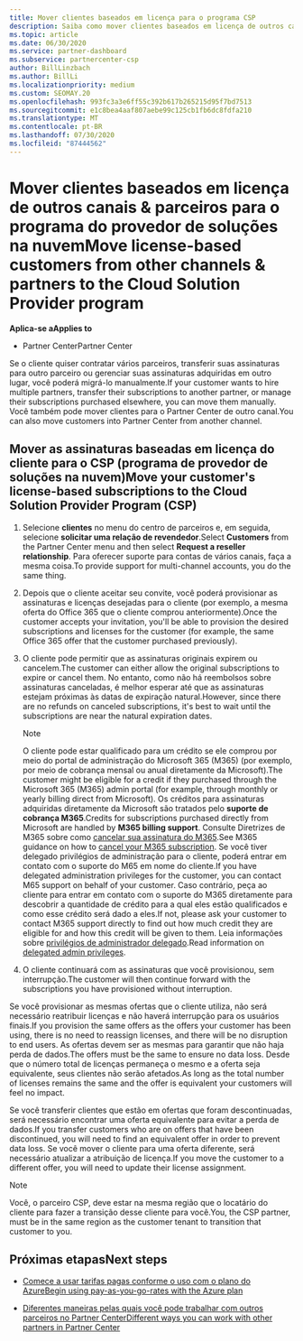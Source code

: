 ```yaml
---
title: Mover clientes baseados em licença para o programa CSP
description: Saiba como mover clientes baseados em licença de outros canais ou outro parceiro para o programa CSP (provedor de soluções na nuvem) no Partner Center.
ms.topic: article
ms.date: 06/30/2020
ms.service: partner-dashboard
ms.subservice: partnercenter-csp
author: BillLinzbach
ms.author: BillLi
ms.localizationpriority: medium
ms.custom: SEOMAY.20
ms.openlocfilehash: 993fc3a3e6ff55c392b617b265215d95f7bd7513
ms.sourcegitcommit: e1c8bea4aaf807aebe99c125cb1fb6dc8fdfa210
ms.translationtype: MT
ms.contentlocale: pt-BR
ms.lasthandoff: 07/30/2020
ms.locfileid: "87444562"
---
```

# <a name="move-license-based-customers-from-other-channels--partners-to-the-cloud-solution-provider-program"></a><span data-ttu-id="552a4-103">Mover clientes baseados em licença de outros canais & parceiros para o programa do provedor de soluções na nuvem</span><span class="sxs-lookup"><span data-stu-id="552a4-103">Move license-based customers from other channels & partners to the Cloud Solution Provider program</span></span>

<span data-ttu-id="552a4-104">**Aplica-se a**</span><span class="sxs-lookup"><span data-stu-id="552a4-104">**Applies to**</span></span>

- <span data-ttu-id="552a4-105">Partner Center</span><span class="sxs-lookup"><span data-stu-id="552a4-105">Partner Center</span></span>

<span data-ttu-id="552a4-106">Se o cliente quiser contratar vários parceiros, transferir suas assinaturas para outro parceiro ou gerenciar suas assinaturas adquiridas em outro lugar, você poderá migrá-lo manualmente.</span><span class="sxs-lookup"><span data-stu-id="552a4-106">If your customer wants to hire multiple partners, transfer their subscriptions to another partner, or manage their subscriptions purchased elsewhere, you can move them manually.</span></span> <span data-ttu-id="552a4-107">Você também pode mover clientes para o Partner Center de outro canal.</span><span class="sxs-lookup"><span data-stu-id="552a4-107">You can also move customers into Partner Center from another channel.</span></span>

## <a name="move-your-customers-license-based-subscriptions-to-the-cloud-solution-provider-program-csp"></a><span data-ttu-id="552a4-108">Mover as assinaturas baseadas em licença do cliente para o CSP (programa de provedor de soluções na nuvem)</span><span class="sxs-lookup"><span data-stu-id="552a4-108">Move your customer's license-based subscriptions to the Cloud Solution Provider Program (CSP)</span></span>

1. <span data-ttu-id="552a4-109">Selecione **clientes** no menu do centro de parceiros e, em seguida, selecione **solicitar uma relação de revendedor**.</span><span class="sxs-lookup"><span data-stu-id="552a4-109">Select **Customers** from the Partner Center menu and then select **Request a reseller relationship**.</span></span> <span data-ttu-id="552a4-110">Para oferecer suporte para contas de vários canais, faça a mesma coisa.</span><span class="sxs-lookup"><span data-stu-id="552a4-110">To provide support for multi-channel accounts, you do the same thing.</span></span>

2. <span data-ttu-id="552a4-111">Depois que o cliente aceitar seu convite, você poderá provisionar as assinaturas e licenças desejadas para o cliente (por exemplo, a mesma oferta do Office 365 que o cliente comprou anteriormente).</span><span class="sxs-lookup"><span data-stu-id="552a4-111">Once the customer accepts your invitation, you'll be able to provision the desired subscriptions and licenses for the customer (for example, the same Office 365 offer that the customer purchased previously).</span></span>

3. <span data-ttu-id="552a4-112">O cliente pode permitir que as assinaturas originais expirem ou cancelem.</span><span class="sxs-lookup"><span data-stu-id="552a4-112">The customer can either allow the original subscriptions to expire or cancel them.</span></span> <span data-ttu-id="552a4-113">No entanto, como não há reembolsos sobre assinaturas canceladas, é melhor esperar até que as assinaturas estejam próximas às datas de expiração natural.</span><span class="sxs-lookup"><span data-stu-id="552a4-113">However, since there are no refunds on canceled subscriptions, it's best to wait until the  subscriptions are near the natural expiration dates.</span></span>


   >[!NOTE]
   ><span data-ttu-id="552a4-114">O cliente pode estar qualificado para um crédito se ele comprou por meio do portal de administração do Microsoft 365 (M365) (por exemplo, por meio de cobrança mensal ou anual diretamente da Microsoft).</span><span class="sxs-lookup"><span data-stu-id="552a4-114">The customer might be eligible for a credit if they purchased through the Microsoft 365 (M365) admin portal (for example, through monthly or yearly billing direct from Microsoft).</span></span> <span data-ttu-id="552a4-115">Os créditos para assinaturas adquiridas diretamente da Microsoft são tratados pelo **suporte de cobrança M365**.</span><span class="sxs-lookup"><span data-stu-id="552a4-115">Credits for subscriptions purchased directly from Microsoft are handled by **M365 billing support**.</span></span> <span data-ttu-id="552a4-116">Consulte Diretrizes de M365 sobre como [cancelar sua assinatura do M365](https://docs.microsoft.com/microsoft-365/commerce/subscriptions/cancel-your-subscription).</span><span class="sxs-lookup"><span data-stu-id="552a4-116">See M365 guidance on how to [cancel your M365 subscription](https://docs.microsoft.com/microsoft-365/commerce/subscriptions/cancel-your-subscription).</span></span> <span data-ttu-id="552a4-117">Se você tiver delegado privilégios de administração para o cliente, poderá entrar em contato com o suporte do M65 em nome do cliente.</span><span class="sxs-lookup"><span data-stu-id="552a4-117">If you have delegated administration privileges for the customer, you can contact M65 support on behalf of your customer.</span></span> <span data-ttu-id="552a4-118">Caso contrário, peça ao cliente para entrar em contato com o suporte do M365 diretamente para descobrir a quantidade de crédito para a qual eles estão qualificados e como esse crédito será dado a eles.</span><span class="sxs-lookup"><span data-stu-id="552a4-118">If not, please ask your customer to contact M365 support directly to find out how much credit they are eligible for and how this credit will be given to them.</span></span> <span data-ttu-id="552a4-119">Leia informações sobre [privilégios de administrador delegado](customers-revoke-admin-privileges.md).</span><span class="sxs-lookup"><span data-stu-id="552a4-119">Read information on [delegated admin privileges](customers-revoke-admin-privileges.md).</span></span>


4. <span data-ttu-id="552a4-120">O cliente continuará com as assinaturas que você provisionou, sem interrupção.</span><span class="sxs-lookup"><span data-stu-id="552a4-120">The customer will then continue forward with the subscriptions you have provisioned without interruption.</span></span>

<span data-ttu-id="552a4-121">Se você provisionar as mesmas ofertas que o cliente utiliza, não será necessário reatribuir licenças e não haverá interrupção para os usuários finais.</span><span class="sxs-lookup"><span data-stu-id="552a4-121">If you provision the same offers as the offers your customer has been using, there is no need to reassign licenses, and there will be no disruption to end users.</span></span> <span data-ttu-id="552a4-122">As ofertas devem ser as mesmas para garantir que não haja perda de dados.</span><span class="sxs-lookup"><span data-stu-id="552a4-122">The offers must be the same to ensure no data loss.</span></span> <span data-ttu-id="552a4-123">Desde que o número total de licenças permaneça o mesmo e a oferta seja equivalente, seus clientes não serão afetados.</span><span class="sxs-lookup"><span data-stu-id="552a4-123">As long as the total number of licenses remains the same and the offer is equivalent your customers will feel no impact.</span></span>

<span data-ttu-id="552a4-124">Se você transferir clientes que estão em ofertas que foram descontinuadas, será necessário encontrar uma oferta equivalente para evitar a perda de dados.</span><span class="sxs-lookup"><span data-stu-id="552a4-124">If you transfer customers who are on offers that have been discontinued, you will need to find an equivalent offer in order to prevent data loss.</span></span> <span data-ttu-id="552a4-125">Se você mover o cliente para uma oferta diferente, será necessário atualizar a atribuição de licença.</span><span class="sxs-lookup"><span data-stu-id="552a4-125">If you move the customer to a different offer, you will need to update their license assignment.</span></span>

>[!NOTE]
> <span data-ttu-id="552a4-126">Você, o parceiro CSP, deve estar na mesma região que o locatário do cliente para fazer a transição desse cliente para você.</span><span class="sxs-lookup"><span data-stu-id="552a4-126">You, the CSP partner, must be in the same region as the customer tenant to transition that customer to you.</span></span>

## <a name="next-steps"></a><span data-ttu-id="552a4-127">Próximas etapas</span><span class="sxs-lookup"><span data-stu-id="552a4-127">Next steps</span></span>

- [<span data-ttu-id="552a4-128">Comece a usar tarifas pagas conforme o uso com o plano do Azure</span><span class="sxs-lookup"><span data-stu-id="552a4-128">Begin using pay-as-you-go-rates with the Azure plan</span></span>](azure-plan-get-started.md)
 

- [<span data-ttu-id="552a4-129">Diferentes maneiras pelas quais você pode trabalhar com outros parceiros no Partner Center</span><span class="sxs-lookup"><span data-stu-id="552a4-129">Different ways you can work with other partners in Partner Center</span></span>](work-with-other-partners.md)
